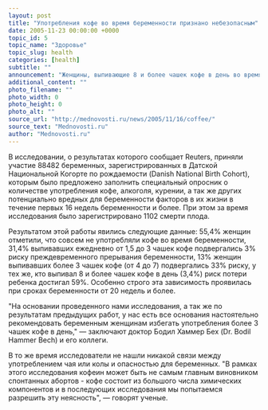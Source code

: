 ```yaml
---
layout: post
title: "Употребления кофе во время беременности признано небезопасным"
date: 2005-11-23 00:00:00 +0000
topic_id: 5
topic_name: "Здоровье"
topic_slug: health
categories: [health]
subtitle: ""
announcement: "Женщины, выпивающие 8 и более чашек кофе в день во время беременности, сильно рискуют, утверждают датские ученые. Употребление такого количества кофе в 2 раза повышает риск спонтанного прерывания беременности и смерти плода. По мнению исследователей из Aarhus Universitet, злостным кофеманкам лучше отказаться от этой привычки на время беременности, поскольку даже в случае употребления от 4 до 7 чашек кофе в день, риск смерти плода составляет 33%."
additional_content: ""
photo_filename: ""
photo_width: 0
photo_height: 0
photo_alt: ""
source_url: "http://mednovosti.ru/news/2005/11/16/coffee/"
source_text: "Mednovosti.ru"
author: "Mednovosti.ru"
---
```

В исследовании, о результатах которого сообщает Reuters, приняли участие 88482 беременных, зарегистрированных в Датской Национальной Когорте по рождаемости (Danish National Birth Cohort), которым было предложено заполнить специальный опросник о количестве употребления кофе, алкоголя, курении, а так же других потенциально вредных для беременности факторов в их жизни в течение первых 16 недель беременности и более. При этом за время исследования было зарегистрировано 1102 смерти плода.

Результатом этой работы явились следующие данные: 55,4% женщин отметили, что совсем не употребляли кофе во время беременности, 31,4% выпивавших ежедневно от 1,5 до 3 чашек кофе подвергались 3% риску преждевременного прерывания беременности, 13% женщин выпивавших более 3 чашек кофе (от 4 до 7) подвергались 33% риску, у тех же, кто выпивал 8 и более чашек кофе в день (3,4%) риск потери ребенка достигал 59%. Особенно строго эта зависимость проявилась при сроках беременности от 20 недель и более.

"На основании проведенного нами исследования, а так же по результатам предыдущих работ, у нас есть все основания настоятельно рекомендовать беременным женщинам избегать употребления более 3 чашек кофе в день," &mdash; заключают доктор Бодил Хаммер Бех (Dr. Bodil Hammer Bech) и его коллеги.

В то же время исследователи не нашли никакой связи между употреблением чая или колы и опасностью для беременных. "В рамках этого исследования кофеин может быть не самым главным виновником спонтанных абортов - кофе состоит из большого числа химических компонентов и в последующих исследования мы попытаемся разрешить эту неясность", &mdash; говорят ученые.
